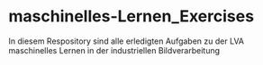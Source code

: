# maschinelles-Lernen_Exercises
In diesem Respository sind alle erledigten Aufgaben zu der LVA maschinelles Lernen in der industriellen Bildverarbeitung 
